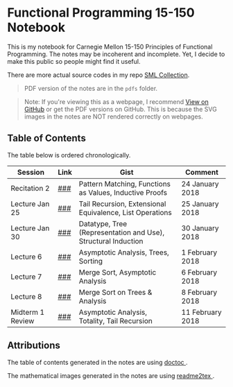 # Functional Programming 15-150 Notebook

This is my notebook for Carnegie Mellon 15-150 Principles of Functional Programming. The notes may be incoherent and incomplete. Yet, I decide to make this public so people might find it useful.

There are more actual source codes in my repo [SML Collection](https://github.com/SAMFYB/SML-collection).

> PDF version of the notes are in the `pdfs` folder.

> Note: If you're viewing this as a webpage, I recommend [View on GitHub](https://github.com/SAMFYB/FP-150-Notebook) or get the PDF versions on GitHub. This is because the SVG images in the notes are NOT rendered correctly on webpages.

## Table of Contents

The table below is ordered chronologically.

| Session | Link | Gist | Comment |
| ---------------- | ---- | ---- | ------- |
| Recitation 2 | [###](Recitation_2.md) | Pattern Matching, Functions as Values, Inductive Proofs | 24 January 2018 |
| Lecture Jan 25 | [###](Lecture_Jan25.md) | Tail Recursion, Extensional Equivalence, List Operations | 25 January 2018 |
| Lecture Jan 30 | [###](Lecture_Jan30.md) | Datatype, Tree (Representation and Use), Structural Induction | 30 January 2018 |
| Lecture 6 | [###](Lecture_6.md) | Asymptotic Analysis, Trees, Sorting | 1 February 2018 |
| Lecture 7 | [###](Lecture_7.md) | Merge Sort, Asymptotic Analysis | 6 February 2018 |
| Lecture 8 | [###](Lecture_8.md) | Merge Sort on Trees & Analysis | 8 February 2018 |
| Midterm 1 Review | [###](Midterm_1_Review.md) | Asymptotic Analysis, Totality, Tail Recursion | 11 February 2018 |

## Attributions

The table of contents generated in the notes are using <a href='https://github.com/thlorenz/doctoc'> doctoc </a>.

The mathematical images generated in the notes are using <a href='https://github.com/leegao/readme2tex'> readme2tex </a>.

